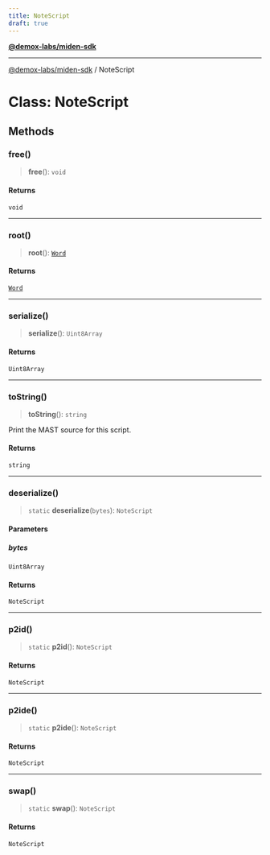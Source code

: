 ```yaml
---
title: NoteScript
draft: true
---
```


[**@demox-labs/miden-sdk**](../index)

***

[@demox-labs/miden-sdk](../index) / NoteScript

# Class: NoteScript

## Methods

### free()

> **free**(): `void`

#### Returns

`void`

***

### root()

> **root**(): [`Word`](Word.md)

#### Returns

[`Word`](Word.md)

***

### serialize()

> **serialize**(): `Uint8Array`

#### Returns

`Uint8Array`

***

### toString()

> **toString**(): `string`

Print the MAST source for this script.

#### Returns

`string`

***

### deserialize()

> `static` **deserialize**(`bytes`): `NoteScript`

#### Parameters

##### bytes

`Uint8Array`

#### Returns

`NoteScript`

***

### p2id()

> `static` **p2id**(): `NoteScript`

#### Returns

`NoteScript`

***

### p2ide()

> `static` **p2ide**(): `NoteScript`

#### Returns

`NoteScript`

***

### swap()

> `static` **swap**(): `NoteScript`

#### Returns

`NoteScript`
